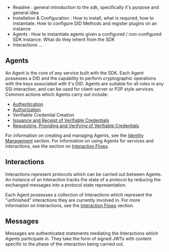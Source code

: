 - Readme : general introduction to the sdk, specifically it's purpose and general idea
- Installation & Configuration : How to install, what is required, how to instantiate. How to configure DID Methods and register plugins on an instance
- Agents : How to instantiate agents given a configured / non-configured SDK instance. What do they inherit from the SDK
- Interactions ...


## Agents

An Agent is the core of any service built with the SDK. Each Agent possesses a DID and the capability to perform cryptographic operations with the keys associated with it's DID. Agents are suitable for all roles in any SSI interaction, and can be used for client-server or P2P style services. Common actions which Agents carry out include:

- [Authentication](interaction_flows.md#authentication)
- [Authorization](interaction_flows.md#authorization)
- Verifiable Credential Creation
- [Issuance and Receipt of Verifiable Credentials](interaction_flows.md#verifiable)
- [Requesting, Providing and Verifying of Verifiable Credentials](interaction_flows.md#verifiable)

For information on creating and managing Agents, see the [Identity Management](identity_management.md) section. For information on using Agents for services and interactions, see the section on [Interaction Flows](interaction_flows.md).

## Interactions

Interactions represent protocols which can be carried out between Agents. An instance of an Interaction tracks the state of a protocol by reducing the exchanged messages into a protocol state representation.

Each Agent possesses a collection of Interactions which represent the "unfinished" interactions they are currently involved in. For more information on Interactions, see the [Interaction Flows](interaction_flows.md) section.

## Messages

Messages are authenticated statements mediating the Interactions which Agents participate in. They take the form of signed JWTs with content specific to the phase of the interaction being carried out.
